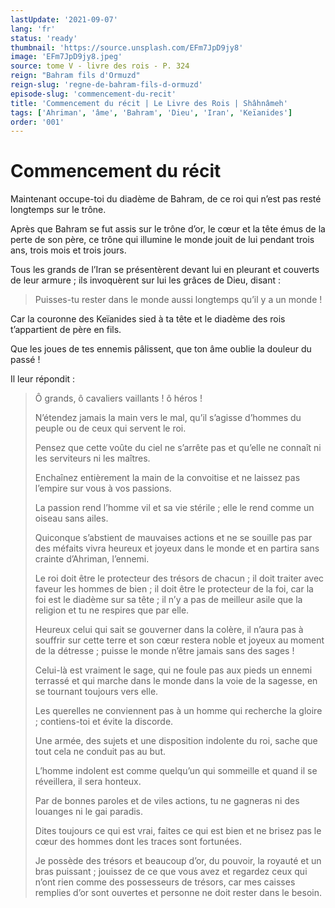 ```yaml
---
lastUpdate: '2021-09-07'
lang: 'fr'
status: 'ready'
thumbnail: 'https://source.unsplash.com/EFm7JpD9jy8'
image: 'EFm7JpD9jy8.jpeg'
source: tome V - livre des rois - P. 324
reign: "Bahram fils d'Ormuzd"
reign-slug: 'regne-de-bahram-fils-d-ormuzd'
episode-slug: 'commencement-du-recit'
title: 'Commencement du récit | Le Livre des Rois | Shâhnâmeh'
tags: ['Ahriman', 'âme', 'Bahram', 'Dieu', 'Iran', 'Keïanides']
order: '001'
---
```


<!-- LTeX: language=fr -->

# Commencement du récit

Maintenant occupe-toi du diadème de Bahram, de ce roi qui n’est pas resté longtemps sur le trône.

Après que Bahram se fut assis sur le trône d’or, le cœur et la tête émus de la perte de son père, ce trône qui illumine le monde jouit de lui pendant trois ans, trois mois et trois jours.

Tous les grands de l’Iran se présentèrent devant lui en pleurant et couverts de leur armure ; ils invoquèrent sur lui les grâces de Dieu, disant :

> Puisses-tu rester dans le monde aussi longtemps qu’il y a un monde !

Car la couronne des Keïanides sied à ta tête et le diadème des rois t’appartient de père en fils.

Que les joues de tes ennemis pâlissent, que ton âme oublie la douleur du passé !

Il leur répondit :

> Ô grands, ô cavaliers vaillants ! ô héros !
>
> N’étendez jamais la main vers le mal, qu’il s’agisse d’hommes du peuple ou de ceux qui servent le roi.
>
> Pensez que cette voûte du ciel ne s’arrête pas et qu’elle ne connaît ni les serviteurs ni les maîtres.
>
> Enchaînez entièrement la main de la convoitise et ne laissez pas l’empire sur vous à vos passions.
>
> La passion rend l’homme vil et sa vie stérile ; elle le rend comme un oiseau sans ailes.
>
> Quiconque s’abstient de mauvaises actions et ne se souille pas par des méfaits vivra heureux et joyeux dans le monde et en partira sans crainte d’Ahriman, l’ennemi.
>
> Le roi doit être le protecteur des trésors de chacun ; il doit traiter avec faveur les hommes de bien ; il doit être le protecteur de la foi, car la foi est le diadème sur sa tête ; il n’y a pas de meilleur asile que la religion et tu ne respires que par elle.
>
> Heureux celui qui sait se gouverner dans la colère, il n’aura pas à souffrir sur cette terre et son cœur restera noble et joyeux au moment de la détresse ; puisse le monde n’être jamais sans des sages !
>
> Celui-là est vraiment le sage, qui ne foule pas aux pieds un ennemi terrassé et qui marche dans le monde dans la voie de la sagesse, en se tournant toujours vers elle.
>
> Les querelles ne conviennent pas à un homme qui recherche la gloire ; contiens-toi et évite la discorde.
>
> Une armée, des sujets et une disposition indolente du roi, sache que tout cela ne conduit pas au but.
>
> L’homme indolent est comme quelqu’un qui sommeille et quand il se réveillera, il sera honteux.
>
> Par de bonnes paroles et de viles actions, tu ne gagneras ni des louanges ni le gai paradis.
>
> Dites toujours ce qui est vrai, faites ce qui est bien et ne brisez pas le cœur des hommes dont les traces sont fortunées.
>
> Je possède des trésors et beaucoup d’or, du pouvoir, la royauté et un bras puissant ; jouissez de ce que vous avez et regardez ceux qui n’ont rien comme des possesseurs de trésors, car mes caisses remplies d’or sont ouvertes et personne ne doit rester dans le besoin.
